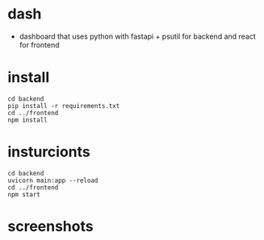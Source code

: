 # dash

- dashboard that uses python with fastapi + psutil for backend and react for frontend

# install

```
cd backend
pip install -r requirements.txt
cd ../frontend
npm install
```

# insturcionts

```
cd backend
uvicorn main:app --reload
cd ../frontend
npm start
```

# screenshots
